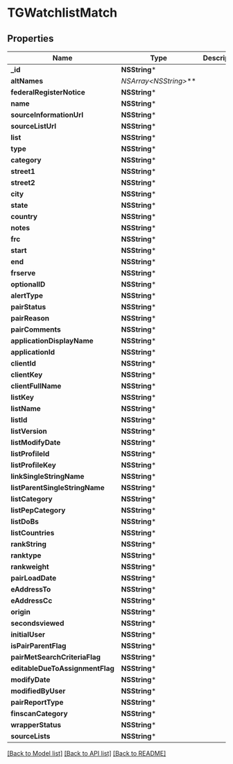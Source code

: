 # TGWatchlistMatch

## Properties
Name | Type | Description | Notes
------------ | ------------- | ------------- | -------------
**_id** | **NSString*** |  | [optional] 
**altNames** | **NSArray&lt;NSString*&gt;*** |  | [optional] 
**federalRegisterNotice** | **NSString*** |  | [optional] 
**name** | **NSString*** |  | 
**sourceInformationUrl** | **NSString*** |  | [optional] 
**sourceListUrl** | **NSString*** |  | [optional] 
**list** | **NSString*** |  | 
**type** | **NSString*** |  | [optional] 
**category** | **NSString*** |  | [optional] 
**street1** | **NSString*** |  | [optional] 
**street2** | **NSString*** |  | [optional] 
**city** | **NSString*** |  | [optional] 
**state** | **NSString*** |  | [optional] 
**country** | **NSString*** |  | [optional] 
**notes** | **NSString*** |  | [optional] 
**frc** | **NSString*** |  | [optional] 
**start** | **NSString*** |  | [optional] 
**end** | **NSString*** |  | [optional] 
**frserve** | **NSString*** |  | [optional] 
**optionalID** | **NSString*** |  | [optional] 
**alertType** | **NSString*** |  | [optional] 
**pairStatus** | **NSString*** |  | [optional] 
**pairReason** | **NSString*** |  | [optional] 
**pairComments** | **NSString*** |  | [optional] 
**applicationDisplayName** | **NSString*** |  | [optional] 
**applicationId** | **NSString*** |  | [optional] 
**clientId** | **NSString*** |  | [optional] 
**clientKey** | **NSString*** |  | [optional] 
**clientFullName** | **NSString*** |  | [optional] 
**listKey** | **NSString*** |  | [optional] 
**listName** | **NSString*** |  | [optional] 
**listId** | **NSString*** |  | [optional] 
**listVersion** | **NSString*** |  | [optional] 
**listModifyDate** | **NSString*** |  | [optional] 
**listProfileId** | **NSString*** |  | [optional] 
**listProfileKey** | **NSString*** |  | [optional] 
**linkSingleStringName** | **NSString*** |  | [optional] 
**listParentSingleStringName** | **NSString*** |  | [optional] 
**listCategory** | **NSString*** |  | [optional] 
**listPepCategory** | **NSString*** |  | [optional] 
**listDoBs** | **NSString*** |  | [optional] 
**listCountries** | **NSString*** |  | [optional] 
**rankString** | **NSString*** |  | [optional] 
**ranktype** | **NSString*** |  | [optional] 
**rankweight** | **NSString*** |  | [optional] 
**pairLoadDate** | **NSString*** |  | [optional] 
**eAddressTo** | **NSString*** |  | [optional] 
**eAddressCc** | **NSString*** |  | [optional] 
**origin** | **NSString*** |  | [optional] 
**secondsviewed** | **NSString*** |  | [optional] 
**initialUser** | **NSString*** |  | [optional] 
**isPairParentFlag** | **NSString*** |  | [optional] 
**pairMetSearchCriteriaFlag** | **NSString*** |  | [optional] 
**editableDueToAssignmentFlag** | **NSString*** |  | [optional] 
**modifyDate** | **NSString*** |  | [optional] 
**modifiedByUser** | **NSString*** |  | [optional] 
**pairReportType** | **NSString*** |  | [optional] 
**finscanCategory** | **NSString*** |  | [optional] 
**wrapperStatus** | **NSString*** |  | [optional] 
**sourceLists** | **NSString*** |  | [optional] 

[[Back to Model list]](../README.md#documentation-for-models) [[Back to API list]](../README.md#documentation-for-api-endpoints) [[Back to README]](../README.md)


